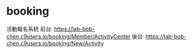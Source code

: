 # booking
活動報名系統
前台: https://lab-bob-chen.c9users.io/booking/Member/ActivityCenter
後台: https://lab-bob-chen.c9users.io/booking/New/Activity

